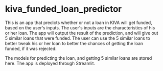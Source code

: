 # kiva_funded_loan_predictor

This is an app that predicts whether or not a loan in KIVA will get funded, based on the user's inputs. The user's inputs are the characteristics
of his or her loan. The app will output the result of the prediction, and will give out 5 similar loans that were funded. The user can use the 5
similar loans to better tweak his or her loan to better the chances of getting the loan funded, if it was rejected.

The models for predicting the loan, and getting 5 similar loans are stored here. The app is deployed through Streamlit.
